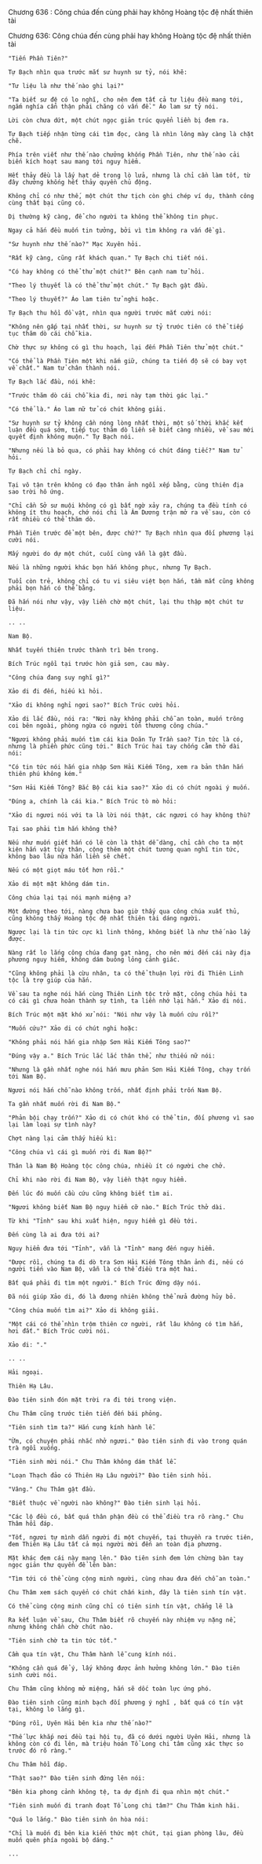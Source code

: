




Chương 636 : Công chúa đến cùng phải hay không Hoàng tộc đệ nhất thiên tài


Chương 636: Công chúa đến cùng phải hay không Hoàng tộc đệ nhất thiên tài

	"Tiến Phần Tiên?"

	Tự Bạch nhìn qua trước mắt sư huynh sư tỷ, nói khẽ:

	"Tư liệu là như thế nào ghi lại?"

	"Ta biết sư đệ có lo nghĩ, cho nên đem tất cả tư liệu đều mang tới, ngắm nghía cẩn thận phải chăng có vấn đề." Áo lam sư tỷ nói.

	Lời còn chưa dứt, một chút ngọc giản trúc quyển liền bị đem ra.

	Tự Bạch tiếp nhận từng cái tìm đọc, càng là nhìn lông mày càng là chặt chẽ.

	Phía trên viết như thế nào chưởng khống Phần Tiên, như thế nào cải biến kích hoạt sau mang tới nguy hiểm.

	Hết thảy đều là lấy hạt dẻ trong lò lửa, nhưng là chỉ cần làm tốt, từ đây chưởng khống hết thảy quyền chủ động.

	Không chỉ có như thế, một chút thư tịch còn ghi chép ví dụ, thành công cùng thất bại cũng có.

	Dị thường kỹ càng, để cho người ta không thể không tin phục.

	Ngay cả hắn đều muốn tin tưởng, bởi vì tìm không ra vấn đề gì.

	"Sư huynh như thế nào?" Mạc Xuyên hỏi.

	"Rất kỹ càng, cũng rất khách quan." Tự Bạch chi tiết nói.

	"Có hay không có thể thử một chút?" Bên cạnh nam tử hỏi.

	"Theo lý thuyết là có thể thử một chút." Tự Bạch gật đầu.

	"Theo lý thuyết?" Áo lam tiên tử nghi hoặc.

	Tự Bạch thu hồi đồ vật, nhìn qua người trước mắt cười nói:

	"Không nên gấp tại nhất thời, sư huynh sư tỷ trước tiên có thể tiếp tục thăm dò cái chỗ kia.

	Chờ thực sự không có gì thu hoạch, lại đến Phần Tiên thử một chút."

	"Có thể là Phần Tiên một khi nắm giữ, chúng ta tiến độ sẽ có bay vọt về chất." Nam tử chân thành nói.

	Tự Bạch lắc đầu, nói khẽ:

	"Trước thăm dò cái chỗ kia đi, nơi này tạm thời gác lại."

	"Có thể là." Áo lam nữ tử có chút không giải.

	"Sư huynh sư tỷ không cần nóng lòng nhất thời, một số thời khắc kết luận đều quá sớm, tiếp tục thăm dò liền sẽ biết càng nhiều, về sau mới quyết định không muộn." Tự Bạch nói.

	"Nhưng nếu là bỏ qua, có phải hay không có chút đáng tiếc?" Nam tử hỏi.

	Tự Bạch chỉ chỉ ngày.

	Tại vô tận trên không có đạo thân ảnh ngồi xếp bằng, cùng thiên địa sao trời hô ứng.

	"Chỉ cần Sở sư muội không có gì bất ngờ xảy ra, chúng ta đều tính có không ít thu hoạch, chớ nói chi là Âm Dương trận mở ra về sau, còn có rất nhiều có thể thăm dò.

	Phần Tiên trước để một bên, được chứ?" Tự Bạch nhìn qua đối phương lại cười nói.

	Mấy người do dự một chút, cuối cùng vẫn là gật đầu.

	Nếu là những người khác bọn hắn không phục, nhưng Tự Bạch.

	Tuổi còn trẻ, không chỉ có tu vi siêu việt bọn hắn, tầm mắt cũng không phải bọn hắn có thể bằng.

	Đã hắn nói như vậy, vậy liền chờ một chút, lại thu thập một chút tư liệu.

	.. ..

	Nam Bộ.

	Nhất tuyến thiên trước thành trì bên trong.

	Bích Trúc ngồi tại trước hòn giả sơn, cau mày.

	"Công chúa đang suy nghĩ gì?"

	Xảo di đi đến, hiếu kì hỏi.

	"Xảo di không nghỉ ngơi sao?" Bích Trúc cười hỏi.

	Xảo di lắc đầu, nói ra: "Nơi này không phải chỗ an toàn, muốn trông coi bên ngoài, phòng ngừa có người tổn thương công chúa."

	"Ngươi không phải muốn tìm cái kia Doãn Tự Trần sao? Tin tức là có, nhưng là phiền phức cũng tới." Bích Trúc hai tay chống cằm thở dài nói:

	"Có tin tức nói hắn gia nhập Sơn Hải Kiếm Tông, xem ra bản thân hắn thiên phú không kém."

	"Sơn Hải Kiếm Tông? Bắc Bộ cái kia sao?" Xảo di có chút ngoài ý muốn.

	"Đúng a, chính là cái kia." Bích Trúc tò mò hỏi:

	"Xảo di ngươi nói với ta là lời nói thật, các ngươi có hay không thù?

	Tại sao phải tìm hắn không thể?

	Nếu như muốn giết hắn có lẽ còn là thật dễ dàng, chỉ cần cho ta một kiện hắn vật tùy thân, cộng thêm một chút tương quan nghĩ tin tức, không bao lâu nữa hắn liền sẽ chết.

	Nếu có một giọt máu tốt hơn rồi."

	Xảo di một mặt không dám tin.

	Công chúa lại tại nói mạnh miệng a?

	Một đường theo tới, nàng chưa bao giờ thấy qua công chúa xuất thủ, cũng không thấy Hoàng tộc đệ nhất thiên tài dáng người.

	Ngược lại là tin tức cực kì linh thông, không biết là như thế nào lấy được.

	Nàng rất lo lắng công chúa đang gạt nàng, cho nên mới đến cái này địa phương nguy hiểm, không dám buông lỏng cảnh giác.

	"Cũng không phải là cừu nhân, ta có thể thuận lợi rời đi Thiên Linh tộc là trợ giúp của hắn.

	Về sau ta nghe nói hắn cùng Thiên Linh tộc trở mặt, công chúa hỏi ta có cái gì chưa hoàn thành sự tình, ta liền nhớ lại hắn." Xảo di nói.

	Bích Trúc một mặt khó xử nói: "Nói như vậy là muốn cứu rồi?"

	"Muốn cứu?" Xảo di có chút nghi hoặc:

	"Không phải nói hắn gia nhập Sơn Hải Kiếm Tông sao?"

	"Đúng vậy a." Bích Trúc lắc lắc thân thể, như thiếu nữ nói:

	"Nhưng là gần nhất nghe nói hắn mưu phản Sơn Hải Kiếm Tông, chạy trốn tới Nam Bộ.

	Ngươi nói hắn chỗ nào không trốn, nhất định phải trốn Nam Bộ.

	Ta gần nhất muốn rời đi Nam Bộ."

	"Phản bội chạy trốn?" Xảo di có chút khó có thể tin, đối phương vì sao lại làm loại sự tình này?

	Chợt nàng lại cảm thấy hiếu kì:

	"Công chúa vì cái gì muốn rời đi Nam Bộ?"

	Thân là Nam Bộ Hoàng tộc công chúa, nhiều ít có người che chở.

	Chỉ khi nào rời đi Nam Bộ, vậy liền thật nguy hiểm.

	Đến lúc đó muốn cầu cứu cũng không biết tìm ai.

	"Ngươi không biết Nam Bộ nguy hiểm cỡ nào." Bích Trúc thở dài.

	Từ khi "Tỉnh" sau khi xuất hiện, nguy hiểm gì đều tới.

	Đến cùng là ai đưa tới ai?

	Nguy hiểm đưa tới "Tỉnh", vẫn là "Tỉnh" mang đến nguy hiểm.

	"Được rồi, chúng ta đi dò tra Sơn Hải Kiếm Tông thân ảnh đi, nếu có người tiến vào Nam Bộ, vẫn là có thể điều tra một hai.

	Bất quá phải đi tìm một người." Bích Trúc đứng dậy nói.

	Đã nói giúp Xảo di, đó là đương nhiên không thể nửa đường hủy bỏ.

	"Công chúa muốn tìm ai?" Xảo di không giải.

	"Một cái có thể nhìn trộm thiên cơ người, rất lâu không có tìm hắn, hơi đắt." Bích Trúc cười nói.

	Xảo di: "."

	.. ..

	Hải ngoại.

	Thiên Hạ Lâu.

	Đào tiên sinh đón mặt trời ra đi tới trong viện.

	Chu Thâm cũng trước tiên tiến đến bái phỏng.

	"Tiên sinh tìm ta?" Hắn cung kính hành lễ.

	"Ừm, có chuyện phải nhắc nhở ngươi." Đào tiên sinh đi vào trong quán trà ngồi xuống.

	"Tiên sinh mời nói." Chu Thâm không dám thất lễ.

	"Loạn Thạch đảo có Thiên Hạ Lâu người?" Đào tiên sinh hỏi.

	"Vâng." Chu Thâm gật đầu.

	"Biết thuộc về người nào không?" Đào tiên sinh lại hỏi.

	"Các lộ đều có, bất quá thân phận đều có thể điều tra rõ ràng." Chu Thâm hồi đáp.

	"Tốt, ngươi tự mình dẫn người đi một chuyến, tại thuyền ra trước tiên, đem Thiên Hạ Lâu tất cả mọi người mời đến an toàn địa phương.

	Mặt khác đem cái này mang lên." Đào tiên sinh đem lớn chừng bàn tay ngọc giản thư quyển để lên bàn:

	"Tìm tới có thể cùng cộng minh người, cùng nhau đưa đến chỗ an toàn."

	Chu Thâm xem sách quyển có chút chấn kinh, đây là tiên sinh tín vật.

	Có thể cùng cộng minh cũng chỉ có tiên sinh tín vật, chẳng lẽ là

	Ra kết luận về sau, Chu Thâm biết rõ chuyến này nhiệm vụ nặng nề, nhưng không chần chờ chút nào.

	"Tiên sinh chờ ta tin tức tốt."

	Cầm qua tín vật, Chu Thâm hành lễ cung kính nói.

	"Không cần quá để ý, lấy không được ảnh hưởng không lớn." Đào tiên sinh cười nói.

	Chu Thâm cũng không mở miệng, hắn sẽ dốc toàn lực ứng phó.

	Đào tiên sinh cũng minh bạch đối phương ý nghĩ , bất quá có tín vật tại, không lo lắng gì.

	"Đúng rồi, Uyên Hải bên kia như thế nào?"

	"Thế lực khắp nơi đều tại hội tụ, đã có dưới người Uyên Hải, nhưng là không còn có đi lên, mà triệu hoán Tổ Long chi tâm cũng xác thực so trước đó rõ ràng."

	Chu Thâm hồi đáp.

	"Thật sao?" Đào tiên sinh đứng lên nói:

	"Bên kia phong cảnh không tệ, ta dự định đi qua nhìn một chút."

	"Tiên sinh muốn đi tranh đoạt Tổ Long chi tâm?" Chu Thâm kinh hãi.

	"Quá lo lắng." Đào tiên sinh ôn hòa nói:

	"Chỉ là muốn đi bên kia kiến thức một chút, tại gian phòng lâu, đều muốn quên phía ngoài bộ dáng."

	...




